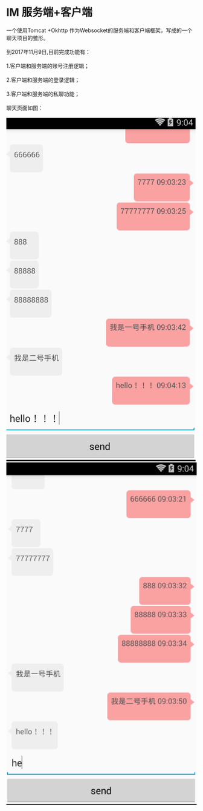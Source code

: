 # IM 服务端+客户端

一个使用Tomcat +Okhttp 作为Websocket的服务端和客户端框架，写成的一个聊天项目的雏形。</br></br>
到2017年11月9日,目前完成功能有：</br></br>
1.客户端和服务端的账号注册逻辑；</br></br>
 2.客户端和服务端的登录逻辑；</br></br>
3.客户端和服务端的私聊功能；</br></br>
 聊天页面如图：</br></br>
![image](phone1.png) 
![iamge](phone2.png)

